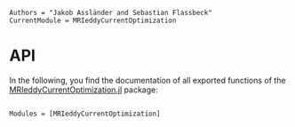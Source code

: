 ```@meta
Authors = "Jakob Assländer and Sebastian Flassbeck"
CurrentModule = MRIeddyCurrentOptimization
```

# API

In the following, you find the documentation of all exported functions of the [MRIeddyCurrentOptimization.jl](https://github.com/JakobAsslaender/MRIeddyCurrentOptimization.jl) package:

```@index
```

```@autodocs
Modules = [MRIeddyCurrentOptimization]
```